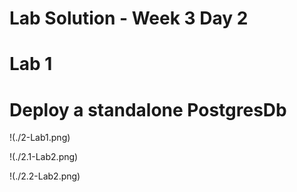 # Lab Solution - Week 3 Day 2
# Lab 1
# Deploy a standalone PostgresDb


!(./2-Lab1.png)

!(./2.1-Lab2.png)

!(./2.2-Lab2.png)



